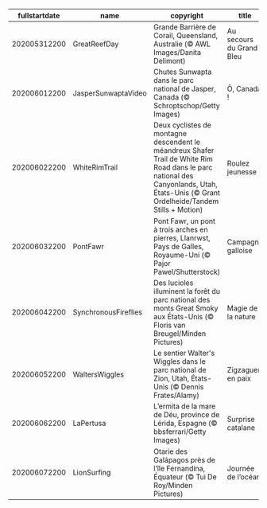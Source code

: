 |fullstartdate|name|copyright|title|image|
|--|--|--|--|--|
202005312200|GreatReefDay|Grande Barrière de Corail, Queensland, Australie (© AWL Images/Danita Delimont)|Au secours du Grand Bleu|![](/fr-FR/2020/06/202005312200GreatReefDay.jpg)|
202006012200|JasperSunwaptaVideo|Chutes Sunwapta dans le parc national de Jasper, Canada (© Schroptschop/Getty Images)|Ô, Canada !|![](/fr-FR/2020/06/202006012200JasperSunwaptaVideo.jpg)|
202006022200|WhiteRimTrail|Deux cyclistes de montagne descendent le méandreux Shafer Trail de White Rim Road dans le parc national des Canyonlands, Utah, États-Unis (© Grant Ordelheide/Tandem Stills + Motion)|Roulez jeunesse !|![](/fr-FR/2020/06/202006022200WhiteRimTrail.jpg)|
202006032200|PontFawr|Pont Fawr, un pont à trois arches en pierres, Llanrwst, Pays de Galles, Royaume-Uni (© Pajor Pawel/Shutterstock)|Campagne galloise|![](/fr-FR/2020/06/202006032200PontFawr.jpg)|
202006042200|SynchronousFireflies|Des lucioles illuminent la forêt du parc national des monts Great Smoky aux États-Unis (© Floris van Breugel/Minden Pictures)|Magie de la nature|![](/fr-FR/2020/06/202006042200SynchronousFireflies.jpg)|
202006052200|WaltersWiggles|Le sentier Walter's Wiggles dans le parc national de Zion, Utah, États-Unis (© Dennis Frates/Alamy)|Zigzaguer en paix|![](/fr-FR/2020/06/202006052200WaltersWiggles.jpg)|
202006062200|LaPertusa|L’ermita de la mare de Déu, province de Lérida, Espagne (© bbsferrari/Getty Images)|Surprise catalane|![](/fr-FR/2020/06/202006062200LaPertusa.jpg)|
202006072200|LionSurfing|Otarie des Galápagos près de l’île Fernandina, Équateur (© Tui De Roy/Minden Pictures)|Journée de l’océan|![](/fr-FR/2020/06/202006072200LionSurfing.jpg)|
